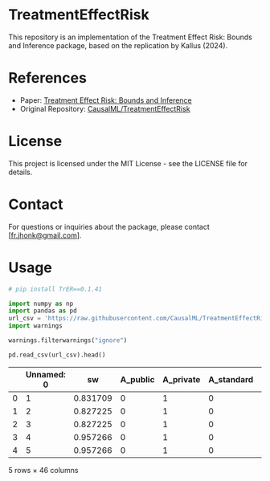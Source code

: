 

# TreatmentEffectRisk

This repository is an implementation of the Treatment Effect Risk:
Bounds and Inference package, based on the replication by Kallus (2024).

# References

- Paper: [Treatment Effect Risk: Bounds and
  Inference](https://arxiv.org/abs/2201.05893)
- Original Repository:
  [CausalML/TreatmentEffectRisk](https://github.com/CausalML/TreatmentEffectRisk)

# License

This project is licensed under the MIT License - see the LICENSE file
for details.

<!-- ## MAP
&#10;![](./original_pkg/functions.png) -->

# Contact

For questions or inquiries about the package, please contact
\[fr.jhonk@gmail.com\].

# Usage

``` python
# pip install TrER==0.1.41
```

``` python
import numpy as np
import pandas as pd
url_csv = 'https://raw.githubusercontent.com/CausalML/TreatmentEffectRisk/main/data/behaghel.csv'
import warnings 

warnings.filterwarnings("ignore")
```

``` python
pd.read_csv(url_csv).head()
```

<div>
<style scoped>
    .dataframe tbody tr th:only-of-type {
        vertical-align: middle;
    }
&#10;    .dataframe tbody tr th {
        vertical-align: top;
    }
&#10;    .dataframe thead th {
        text-align: right;
    }
</style>

|  | Unnamed: 0 | sw | A_public | A_private | A_standard | Y | College_education | nivetude2 | Vocational | High_school_dropout | ... | Sensitive_suburban_area | Insertion | Interim | Conseil | age | Number_of_children | exper | salaire.num | mois_saisie_occ | ndem |
|----|----|----|----|----|----|----|----|----|----|----|----|----|----|----|----|----|----|----|----|----|----|
| 0 | 1 | 0.831709 | 0 | 1 | 0 | 0 | 0 | 0 | 0 | 1 | ... | 0 | 1 | 0 | 0 | 48 | 0 | 10 | 2 | 12 | 3 |
| 1 | 2 | 0.827225 | 0 | 1 | 0 | 0 | 0 | 0 | 1 | 0 | ... | 0 | 1 | 0 | 0 | 48 | 2 | 5 | 3 | 5 | 1 |
| 2 | 3 | 0.827225 | 0 | 1 | 0 | 0 | 0 | 0 | 1 | 0 | ... | 0 | 1 | 0 | 0 | 42 | 2 | 25 | 4 | 6 | 3 |
| 3 | 4 | 0.957266 | 0 | 1 | 0 | 0 | 0 | 0 | 1 | 0 | ... | 0 | 1 | 0 | 0 | 40 | 1 | 15 | 4 | 3 | 1 |
| 4 | 5 | 0.957266 | 0 | 1 | 0 | 0 | 0 | 0 | 1 | 0 | ... | 0 | 1 | 0 | 0 | 38 | 0 | 6 | 4 | 3 | 7 |

<p>5 rows × 46 columns</p>
</div>
